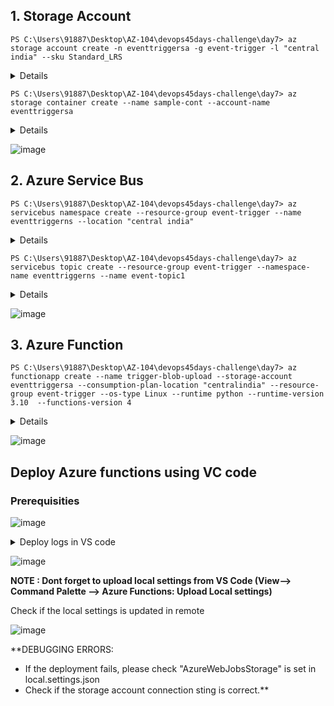 ## 1. Storage Account

``` PS C:\Users\91887\Desktop\AZ-104\devops45days-challenge\day7> az storage account create -n eventtriggersa -g event-trigger -l "central india" --sku Standard_LRS ```

<details>
 
```
The public access to all blobs or containers in the storage account will be disallowed by default in the future, which means default value for --allow-blob-public-access is still null but will be equivalent to false.
{
  "accessTier": "Hot",
  "allowBlobPublicAccess": true,
  "allowCrossTenantReplication": null,
  "allowSharedKeyAccess": null,
  "allowedCopyScope": null,
  "azureFilesIdentityBasedAuthentication": null,
  "blobRestoreStatus": null,
  "creationTime": "2023-06-20T09:06:53.311009+00:00",
  "customDomain": null,
  "defaultToOAuthAuthentication": null,
  "dnsEndpointType": null,
  "enableHttpsTrafficOnly": true,
  "enableNfsV3": null,
  "encryption": {
    "encryptionIdentity": null,
    "keySource": "Microsoft.Storage",
    "keyVaultProperties": null,
    "requireInfrastructureEncryption": null,
    "services": {
      "blob": {
        "enabled": true,
        "keyType": "Account",
        "lastEnabledTime": "2023-06-20T09:06:53.389145+00:00"
      },
      "file": {
        "enabled": true,
        "keyType": "Account",
        "lastEnabledTime": "2023-06-20T09:06:53.389145+00:00"
      },
      "queue": null,
      "table": null
    }
  },
  "extendedLocation": null,
  "failoverInProgress": null,
  "geoReplicationStats": null,
  "id": "/subscriptions/f9182f0c-787c-49f3-b5e0-dda139de3996/resourceGroups/event-trigger/providers/Microsoft.Storage/storageAccounts/eventtriggersa",
  "identity": null,
  "immutableStorageWithVersioning": null,
  "isHnsEnabled": null,
  "isLocalUserEnabled": null,
  "isSftpEnabled": null,
  "keyCreationTime": {
    "key1": "2023-06-20T09:06:53.389145+00:00",
    "key2": "2023-06-20T09:06:53.389145+00:00"
  },
  "keyPolicy": null,
  "kind": "StorageV2",
  "largeFileSharesState": null,
  "lastGeoFailoverTime": null,
  "location": "centralindia",
  "minimumTlsVersion": "TLS1_0",
  "name": "eventtriggersa",
  "networkRuleSet": {
    "bypass": "AzureServices",
    "defaultAction": "Allow",
    "ipRules": [],
    "resourceAccessRules": null,
    "virtualNetworkRules": []
  },
  "primaryEndpoints": {
    "blob": "https://eventtriggersa.blob.core.windows.net/",
    "dfs": "https://eventtriggersa.dfs.core.windows.net/",
    "file": "https://eventtriggersa.file.core.windows.net/",
    "internetEndpoints": null,
    "microsoftEndpoints": null,
    "queue": "https://eventtriggersa.queue.core.windows.net/",
    "table": "https://eventtriggersa.table.core.windows.net/",
    "web": "https://eventtriggersa.z29.web.core.windows.net/"
  },
  "primaryLocation": "centralindia",
  "privateEndpointConnections": [],
  "provisioningState": "Succeeded",
  "publicNetworkAccess": null,
  "resourceGroup": "event-trigger",
  "routingPreference": null,
  "sasPolicy": null,
  "secondaryEndpoints": null,
  "secondaryLocation": null,
  "sku": {
    "name": "Standard_LRS",
    "tier": "Standard"
  },
  "statusOfPrimary": "available",
  "statusOfSecondary": null,
  "storageAccountSkuConversionStatus": null,
  "tags": {},
  "type": "Microsoft.Storage/storageAccounts"
}
  
```
  
</details>

``` PS C:\Users\91887\Desktop\AZ-104\devops45days-challenge\day7> az storage container create --name sample-cont --account-name eventtriggersa ```

<details>

```
There are no credentials provided in your command and environment, we will query for account key for your storage account.
It is recommended to provide --connection-string, --account-key or --sas-token in your command as credentials.

You also can add `--auth-mode login` in your command to use Azure Active Directory (Azure AD) for authorization if your login account is assigned required RBAC roles.
For more information about RBAC roles in storage, visit https://docs.microsoft.com/azure/storage/common/storage-auth-aad-rbac-cli.

In addition, setting the corresponding environment variables can avoid inputting credentials in your command. Please use --help to get more information about environment variable usage.
{
  "created": true
}

```
</details>

![image](https://github.com/jananitework/devops45days-challenge/assets/136428700/aef515d4-9548-4872-8878-179ee03ae34f)


## 2. Azure Service Bus

``` PS C:\Users\91887\Desktop\AZ-104\devops45days-challenge\day7> az servicebus namespace create --resource-group event-trigger --name eventtriggerns --location "central india" ```

<details>
  
```
{
  "createdAt": "2023-06-20T09:16:49.67Z",
  "disableLocalAuth": false,
  "id": "/subscriptions/f9182f0c-787c-49f3-b5e0-dda139de3996/resourceGroups/event-trigger/providers/Microsoft.ServiceBus/namespaces/eventtriggerns",
  "location": "Central India",
  "metricId": "f9182f0c-787c-49f3-b5e0-dda139de3996:eventtriggerns",
  "minimumTlsVersion": "1.2",
  "name": "eventtriggerns",
  "premiumMessagingPartitions": 0,
  "provisioningState": "Succeeded",
  "publicNetworkAccess": "Enabled",
  "resourceGroup": "event-trigger",
  "serviceBusEndpoint": "https://eventtriggerns.servicebus.windows.net:443/",
  "sku": {
    "name": "Standard",
    "tier": "Standard"
  },
  "status": "Active",
  "tags": {},
  "type": "Microsoft.ServiceBus/Namespaces",
  "updatedAt": "2023-06-20T09:17:34.553Z",
  "zoneRedundant": false
}
```
  
</details>

``` PS C:\Users\91887\Desktop\AZ-104\devops45days-challenge\day7> az servicebus topic create --resource-group event-trigger --namespace-name eventtriggerns --name event-topic1 ```

<details>

```
{
  "accessedAt": "0001-01-01T00:00:00",
  "autoDeleteOnIdle": "P10675199DT2H48M5.4775807S",
  "countDetails": {
    "activeMessageCount": 0,
    "deadLetterMessageCount": 0,
    "scheduledMessageCount": 0,
    "transferDeadLetterMessageCount": 0,
    "transferMessageCount": 0
  },
  "createdAt": "2023-06-20T09:20:33.997Z",
  "defaultMessageTimeToLive": "P10675199DT2H48M5.4775807S",
  "duplicateDetectionHistoryTimeWindow": "PT10M",
  "enableBatchedOperations": true,
  "enableExpress": false,
  "enablePartitioning": false,
  "id": "/subscriptions/f9182f0c-787c-49f3-b5e0-dda139de3996/resourceGroups/event-trigger/providers/Microsoft.ServiceBus/namespaces/eventtriggerns/topics/event-topic1",
  "location": "centralindia",
  "maxMessageSizeInKilobytes": 256,
  "maxSizeInMegabytes": 1024,
  "name": "event-topic1",
  "requiresDuplicateDetection": false,
  "resourceGroup": "event-trigger",
  "sizeInBytes": 0,
  "status": "Active",
  "subscriptionCount": 0,
  "supportOrdering": true,
  "type": "Microsoft.ServiceBus/namespaces/topics",
  "updatedAt": "2023-06-20T09:20:34.077Z"
}
```
</details>

![image](https://github.com/jananitework/devops45days-challenge/assets/136428700/6ed4dbd5-eee0-4aa9-95af-791a8741a3d9)



## 3. Azure Function 


``` PS C:\Users\91887\Desktop\AZ-104\devops45days-challenge\day7> az functionapp create --name trigger-blob-upload --storage-account eventtriggersa --consumption-plan-location "centralindia" --resource-group event-trigger --os-type Linux --runtime python --runtime-version 3.10  --functions-version 4 ```

<details>
  
```
Your Linux function app 'trigger-blob-upload', that uses a consumption plan has been successfully created but is not active until content is published using Azure Portal or the Functions Core Tools.
Application Insights "trigger-blob-upload" was created for this Function App. You can visit https://portal.azure.com/#resource/subscriptions/f9182f0c-787c-49f3-b5e0-dda139de3996/resourceGroups/event-trigger/providers/microsoft.insights/components/trigger-blob-upload/overview to view your Application Insights component
{
  "availabilityState": "Normal",
  "clientAffinityEnabled": false,
  "clientCertEnabled": false,
  "clientCertExclusionPaths": null,
  "clientCertMode": "Required",
  "cloningInfo": null,
  "containerSize": 0,
  "customDomainVerificationId": "4DDC6F7B26722D45A0A5AC65A82ACF7F0E83AD8D364097913D39A376A08AE384",
  "dailyMemoryTimeQuota": 0,
  "defaultHostName": "trigger-blob-upload.azurewebsites.net",
  "enabled": true,
  "enabledHostNames": [
    "trigger-blob-upload.azurewebsites.net",
    "trigger-blob-upload.scm.azurewebsites.net"
  ],
  "extendedLocation": null,
  "hostNameSslStates": [
    {
      "certificateResourceId": null,
      "hostType": "Standard",
      "ipBasedSslResult": null,
      "ipBasedSslState": "NotConfigured",
      "name": "trigger-blob-upload.azurewebsites.net",
      "sslState": "Disabled",
      "thumbprint": null,
      "toUpdate": null,
      "toUpdateIpBasedSsl": null,
      "virtualIp": null
    },
    {
      "certificateResourceId": null,
      "hostType": "Repository",
      "ipBasedSslResult": null,
      "ipBasedSslState": "NotConfigured",
      "name": "trigger-blob-upload.scm.azurewebsites.net",
      "sslState": "Disabled",
      "thumbprint": null,
      "toUpdate": null,
      "toUpdateIpBasedSsl": null,
      "virtualIp": null
    }
  ],
  "hostNames": [
    "trigger-blob-upload.azurewebsites.net"
  ],
  "hostNamesDisabled": false,
  "hostingEnvironmentProfile": null,
  "httpsOnly": false,
  "hyperV": false,
  "id": "/subscriptions/f9182f0c-787c-49f3-b5e0-dda139de3996/resourceGroups/event-trigger/providers/Microsoft.Web/sites/trigger-blob-upload",
  "identity": null,
  "inProgressOperationId": null,
  "isDefaultContainer": null,
  "isXenon": false,
  "keyVaultReferenceIdentity": "SystemAssigned",
  "kind": "functionapp,linux",
  "lastModifiedTimeUtc": "2023-06-20T09:36:39.940000",
  "location": "centralindia",
  "maxNumberOfWorkers": null,
  "name": "trigger-blob-upload",
  "outboundIpAddresses": "52.172.195.80,52.172.197.124,52.172.204.47,52.172.198.32,52.172.208.112,52.172.195.80",
  "possibleOutboundIpAddresses": "52.172.195.80,52.172.197.124,52.172.204.47,52.172.198.32,52.172.208.112,13.71.21.87,13.71.30.16,52.172.195.80",
  "publicNetworkAccess": null,
  "redundancyMode": "None",
  "repositorySiteName": "trigger-blob-upload",
  "reserved": true,
  "resourceGroup": "event-trigger",
  "scmSiteAlsoStopped": false,
  "serverFarmId": "/subscriptions/f9182f0c-787c-49f3-b5e0-dda139de3996/resourceGroups/event-trigger/providers/Microsoft.Web/serverfarms/CentralIndiaLinuxDynamicPlan",
  "siteConfig": {
    "acrUseManagedIdentityCreds": false,
    "acrUserManagedIdentityId": null,
    "alwaysOn": false,
    "antivirusScanEnabled": null,
    "apiDefinition": null,
    "apiManagementConfig": null,
    "appCommandLine": null,
    "appSettings": null,
    "autoHealEnabled": null,
    "autoHealRules": null,
    "autoSwapSlotName": null,
    "azureMonitorLogCategories": null,
    "azureStorageAccounts": null,
    "connectionStrings": null,
    "cors": null,
    "customAppPoolIdentityAdminState": null,
    "customAppPoolIdentityTenantState": null,
    "defaultDocuments": null,
    "detailedErrorLoggingEnabled": null,
    "documentRoot": null,
    "elasticWebAppScaleLimit": null,
    "experiments": null,
    "fileChangeAuditEnabled": null,
    "ftpsState": null,
    "functionAppScaleLimit": 0,
    "functionsRuntimeScaleMonitoringEnabled": null,
    "handlerMappings": null,
    "healthCheckPath": null,
    "http20Enabled": false,
    "http20ProxyFlag": null,
    "httpLoggingEnabled": null,
    "ipSecurityRestrictions": [
      {
        "action": "Allow",
        "description": "Allow all access",
        "headers": null,
        "ipAddress": "Any",
        "name": "Allow all",
        "priority": 2147483647,
        "subnetMask": null,
        "subnetTrafficTag": null,
        "tag": null,
        "vnetSubnetResourceId": null,
        "vnetTrafficTag": null
      }
    ],
    "ipSecurityRestrictionsDefaultAction": null,
    "javaContainer": null,
    "javaContainerVersion": null,
    "javaVersion": null,
    "keyVaultReferenceIdentity": null,
    "limits": null,
    "linuxFxVersion": "",
    "loadBalancing": null,
    "localMySqlEnabled": null,
    "logsDirectorySizeLimit": null,
    "machineKey": null,
    "managedPipelineMode": null,
    "managedServiceIdentityId": null,
    "metadata": null,
    "minTlsCipherSuite": null,
    "minTlsVersion": null,
    "minimumElasticInstanceCount": 0,
    "netFrameworkVersion": null,
    "nodeVersion": null,
    "numberOfWorkers": 1,
    "phpVersion": null,
    "powerShellVersion": null,
    "preWarmedInstanceCount": null,
    "publicNetworkAccess": null,
    "publishingPassword": null,
    "publishingUsername": null,
    "push": null,
    "pythonVersion": null,
    "remoteDebuggingEnabled": null,
    "remoteDebuggingVersion": null,
    "requestTracingEnabled": null,
    "requestTracingExpirationTime": null,
    "routingRules": null,
    "runtimeADUser": null,
    "runtimeADUserPassword": null,
    "scmIpSecurityRestrictions": [
      {
        "action": "Allow",
        "description": "Allow all access",
        "headers": null,
        "ipAddress": "Any",
        "name": "Allow all",
        "priority": 2147483647,
        "subnetMask": null,
        "subnetTrafficTag": null,
        "tag": null,
        "vnetSubnetResourceId": null,
        "vnetTrafficTag": null
      }
    ],
    "scmIpSecurityRestrictionsDefaultAction": null,
    "scmIpSecurityRestrictionsUseMain": null,
    "scmMinTlsVersion": null,
    "scmType": null,
    "sitePort": null,
    "storageType": null,
    "supportedTlsCipherSuites": null,
    "tracingOptions": null,
    "use32BitWorkerProcess": null,
    "virtualApplications": null,
    "vnetName": null,
    "vnetPrivatePortsCount": null,
    "vnetRouteAllEnabled": null,
    "webSocketsEnabled": null,
    "websiteTimeZone": null,
    "winAuthAdminState": null,
    "winAuthTenantState": null,
    "windowsConfiguredStacks": null,
    "windowsFxVersion": null,
    "xManagedServiceIdentityId": null
  },
  "slotSwapStatus": null,
  "state": "Running",
  "storageAccountRequired": false,
  "suspendedTill": null,
  "tags": null,
  "targetSwapSlot": null,
  "trafficManagerHostNames": null,
  "type": "Microsoft.Web/sites",
  "usageState": "Normal",
  "virtualNetworkSubnetId": null,
  "vnetContentShareEnabled": false,
  "vnetImagePullEnabled": false,
  "vnetRouteAllEnabled": false
}
```
</details>

![image](https://github.com/jananitework/devops45days-challenge/assets/136428700/4f17d94b-0f7c-4484-992e-872dfabccccd)

## Deploy Azure functions using VC code

### Prerequisities 
![image](https://github.com/jananitework/devops45days-challenge/assets/136428700/7a31a0fd-c5bb-425d-a941-f5788d5d6674)


<details>
<summary> Deploy logs in VS code </summary>

```
3:14:52 PM trigger-blob-upload: Starting deployment...
3:14:52 PM trigger-blob-upload: Creating zip package...
3:15:06 PM trigger-blob-upload: Zip package size: 42.5 MB
3:15:10 PM trigger-blob-upload: Fetching changes.
3:15:11 PM trigger-blob-upload: Cleaning up temp folders from previous zip deployments and extracting pushed zip file /tmp/zipdeploy/cf15d156-4bc2-4bcd-bbcf-8f0048c7628a.zip (40.57 MB) to /tmp/zipdeploy/extracted
3:15:14 PM trigger-blob-upload: Updating submodules.
3:15:15 PM trigger-blob-upload: Preparing deployment for commit id '9551166c-3'.
3:15:15 PM trigger-blob-upload: PreDeployment: context.CleanOutputPath False
3:15:15 PM trigger-blob-upload: PreDeployment: context.OutputPath /home/site/wwwroot
3:15:15 PM trigger-blob-upload: Repository path is /tmp/zipdeploy/extracted
3:15:15 PM trigger-blob-upload: Running oryx build...
3:15:15 PM trigger-blob-upload: Command: oryx build /tmp/zipdeploy/extracted -o /home/site/wwwroot --platform python --platform-version 3.10.4 -p packagedir=.python_packages/lib/site-packages
3:15:16 PM trigger-blob-upload: Operation performed by Microsoft Oryx, https://github.com/Microsoft/Oryx
3:15:16 PM trigger-blob-upload: You can report issues at https://github.com/Microsoft/Oryx/issues
3:15:16 PM trigger-blob-upload: Oryx Version: 0.2.20230210.1, Commit: a49c8f6b8abbe95b4356552c4c884dea7fd0d86e, ReleaseTagName: 20230210.1
3:15:16 PM trigger-blob-upload: Build Operation ID: 21961dbba191414b
3:15:16 PM trigger-blob-upload: Repository Commit : 9551166c-30fa-496f-bda4-2bada42189ac
3:15:16 PM trigger-blob-upload: OS Type           : bullseye
3:15:16 PM trigger-blob-upload: Image Type        : githubactions
3:15:16 PM trigger-blob-upload: Detecting platforms...
3:15:19 PM trigger-blob-upload: Detected following platforms:
3:15:19 PM trigger-blob-upload:   python: 3.10.4
3:15:19 PM trigger-blob-upload: Version '3.10.4' of platform 'python' is not installed. Generating script to install it...
3:15:20 PM trigger-blob-upload: Source directory     : /tmp/zipdeploy/extracted
3:15:20 PM trigger-blob-upload: Destination directory: /home/site/wwwroot
3:15:20 PM trigger-blob-upload: Downloading and extracting 'python' version '3.10.4' to '/tmp/oryx/platforms/python/3.10.4'...
3:15:20 PM trigger-blob-upload: Detected image debian flavor: bullseye.
3:15:21 PM trigger-blob-upload: Downloaded in 1 sec(s).
3:15:21 PM trigger-blob-upload: Verifying checksum...
3:15:21 PM trigger-blob-upload: Extracting contents...
3:15:25 PM trigger-blob-upload: performing sha512 checksum for: python...
3:15:25 PM trigger-blob-upload: Done in 5 sec(s).
3:15:26 PM trigger-blob-upload: image detector file exists, platform is python..
3:15:26 PM trigger-blob-upload: OS detector file exists, OS is bullseye..
3:15:26 PM trigger-blob-upload: Python Version: /tmp/oryx/platforms/python/3.10.4/bin/python3.10
3:15:26 PM trigger-blob-upload: Creating directory for command manifest file if it does not exist
3:15:26 PM trigger-blob-upload: Removing existing manifest file
3:15:26 PM trigger-blob-upload: Running pip install...
3:15:27 PM trigger-blob-upload: Done in 2 sec(s).
3:15:27 PM trigger-blob-upload: [09:45:26+0000] Collecting azure-functions
3:15:27 PM trigger-blob-upload: [09:45:26+0000]   Downloading azure_functions-1.15.0-py3-none-any.whl (165 kB)
3:15:27 PM trigger-blob-upload: [09:45:27+0000] Installing collected packages: azure-functions
3:15:27 PM trigger-blob-upload: [09:45:27+0000] Successfully installed azure-functions-1.15.0
3:15:27 PM trigger-blob-upload: WARNING: Running pip as the 'root' user can result in broken permissions and conflicting behaviour with the system package manager. It is recommended to use a virtual environment instead: https://pip.pypa.io/warnings/venv
3:15:27 PM trigger-blob-upload: WARNING: You are using pip version 21.2.4; however, version 23.1.2 is available.
3:15:27 PM trigger-blob-upload: You should consider upgrading via the '/tmp/oryx/platforms/python/3.10.4/bin/python3.10 -m pip install --upgrade pip' command.
3:15:27 PM trigger-blob-upload: Not a vso image, so not writing build commands
3:15:27 PM trigger-blob-upload: Preparing output...
3:15:27 PM trigger-blob-upload: Copying files to destination directory '/home/site/wwwroot'...
3:15:28 PM trigger-blob-upload: Done in 1 sec(s).
3:15:28 PM trigger-blob-upload: Removing existing manifest file
3:15:28 PM trigger-blob-upload: Creating a manifest file...
3:15:28 PM trigger-blob-upload: Manifest file created.
3:15:28 PM trigger-blob-upload: Copying .ostype to manifest output directory.
3:15:28 PM trigger-blob-upload: Done in 8 sec(s).
3:15:31 PM trigger-blob-upload: Running post deployment command(s)...
3:15:31 PM trigger-blob-upload: Generating summary of Oryx build
3:15:31 PM trigger-blob-upload: Deployment Log file does not exist in /tmp/oryx-build.log
3:15:31 PM trigger-blob-upload: The logfile at /tmp/oryx-build.log is empty. Unable to fetch the summary of build
3:15:31 PM trigger-blob-upload: Triggering recycle (preview mode disabled).
3:15:31 PM trigger-blob-upload: Linux Consumption plan has a 1.5 GB memory limit on a remote build container.
3:15:31 PM trigger-blob-upload: To check our service limit, please visit https://docs.microsoft.com/en-us/azure/azure-functions/functions-scale#service-limits
3:15:31 PM trigger-blob-upload: Writing the artifacts to a squashfs file
3:15:45 PM: Error: request to https://trigger-blob-upload.scm.azurewebsites.net/api/deployments/latest?deployer=ms-azuretools-vscode&time=2023-06-20_09-45-10Z failed, reason: getaddrinfo ENOTFOUND trigger-blob-upload.scm.azurewebsites.net
3:20:21 PM trigger-blob-upload: Starting deployment...
3:20:21 PM trigger-blob-upload: Creating zip package...
3:20:37 PM trigger-blob-upload: Zip package size: 42.5 MB
3:20:38 PM trigger-blob-upload: Fetching changes.
3:20:39 PM trigger-blob-upload: Cleaning up temp folders from previous zip deployments and extracting pushed zip file /tmp/zipdeploy/ba3660e5-c9f5-4a9c-a6ee-52d8e2fbd7e9.zip (40.57 MB) to /tmp/zipdeploy/extracted
3:20:43 PM trigger-blob-upload: Updating submodules.
3:20:44 PM trigger-blob-upload: Preparing deployment for commit id '0d311806-5'.
3:20:44 PM trigger-blob-upload: PreDeployment: context.CleanOutputPath False
3:20:44 PM trigger-blob-upload: PreDeployment: context.OutputPath /home/site/wwwroot
3:20:44 PM trigger-blob-upload: Repository path is /tmp/zipdeploy/extracted
3:20:44 PM trigger-blob-upload: Running oryx build...
3:20:44 PM trigger-blob-upload: Command: oryx build /tmp/zipdeploy/extracted -o /home/site/wwwroot --platform python --platform-version 3.10.4 -p packagedir=.python_packages/lib/site-packages
3:20:45 PM trigger-blob-upload: Operation performed by Microsoft Oryx, https://github.com/Microsoft/Oryx
3:20:45 PM trigger-blob-upload: You can report issues at https://github.com/Microsoft/Oryx/issues
3:20:45 PM trigger-blob-upload: Oryx Version: 0.2.20230210.1, Commit: a49c8f6b8abbe95b4356552c4c884dea7fd0d86e, ReleaseTagName: 20230210.1
3:20:45 PM trigger-blob-upload: Build Operation ID: c870dd9e216f1040
3:20:45 PM trigger-blob-upload: Repository Commit : 0d311806-5ca3-4619-845d-6532454c526b
3:20:45 PM trigger-blob-upload: OS Type           : bullseye
3:20:45 PM trigger-blob-upload: Image Type        : githubactions
3:20:45 PM trigger-blob-upload: Detecting platforms...
3:20:48 PM trigger-blob-upload: Detected following platforms:
3:20:48 PM trigger-blob-upload:   python: 3.10.4
3:20:49 PM trigger-blob-upload: Version '3.10.4' of platform 'python' is not installed. Generating script to install it...
3:20:49 PM trigger-blob-upload: Source directory     : /tmp/zipdeploy/extracted
3:20:49 PM trigger-blob-upload: Destination directory: /home/site/wwwroot
3:20:49 PM trigger-blob-upload: Downloading and extracting 'python' version '3.10.4' to '/tmp/oryx/platforms/python/3.10.4'...
3:20:49 PM trigger-blob-upload: Detected image debian flavor: bullseye.
3:20:50 PM trigger-blob-upload: Downloaded in 1 sec(s).
3:20:50 PM trigger-blob-upload: Verifying checksum...
3:20:50 PM trigger-blob-upload: Extracting contents...
3:20:54 PM trigger-blob-upload: performing sha512 checksum for: python...
3:20:55 PM trigger-blob-upload: Done in 6 sec(s).
3:20:55 PM trigger-blob-upload: image detector file exists, platform is python..
3:20:55 PM trigger-blob-upload: OS detector file exists, OS is bullseye..
3:20:56 PM trigger-blob-upload: Python Version: /tmp/oryx/platforms/python/3.10.4/bin/python3.10
3:20:56 PM trigger-blob-upload: Creating directory for command manifest file if it does not exist
3:20:56 PM trigger-blob-upload: Removing existing manifest file
3:20:56 PM trigger-blob-upload: Running pip install...
3:20:57 PM trigger-blob-upload: Done in 2 sec(s).
3:20:57 PM trigger-blob-upload: [09:50:56+0000] Collecting azure-functions
3:20:57 PM trigger-blob-upload: [09:50:56+0000]   Downloading azure_functions-1.15.0-py3-none-any.whl (165 kB)
3:20:57 PM trigger-blob-upload: [09:50:56+0000] Installing collected packages: azure-functions
3:20:57 PM trigger-blob-upload: [09:50:57+0000] Successfully installed azure-functions-1.15.0
3:20:57 PM trigger-blob-upload: WARNING: Running pip as the 'root' user can result in broken permissions and conflicting behaviour with the system package manager. It is recommended to use a virtual environment instead: https://pip.pypa.io/warnings/venv
3:20:57 PM trigger-blob-upload: WARNING: You are using pip version 21.2.4; however, version 23.1.2 is available.
3:20:57 PM trigger-blob-upload: You should consider upgrading via the '/tmp/oryx/platforms/python/3.10.4/bin/python3.10 -m pip install --upgrade pip' command.
3:20:57 PM trigger-blob-upload: Not a vso image, so not writing build commands
3:20:57 PM trigger-blob-upload: Preparing output...
3:20:57 PM trigger-blob-upload: Copying files to destination directory '/home/site/wwwroot'...
3:20:58 PM trigger-blob-upload: Done in 1 sec(s).
3:20:58 PM trigger-blob-upload: Removing existing manifest file
3:20:58 PM trigger-blob-upload: Creating a manifest file...
3:20:58 PM trigger-blob-upload: Manifest file created.
3:20:58 PM trigger-blob-upload: Copying .ostype to manifest output directory.
3:20:58 PM trigger-blob-upload: Done in 9 sec(s).
3:21:01 PM trigger-blob-upload: Running post deployment command(s)...
3:21:01 PM trigger-blob-upload: Generating summary of Oryx build
3:21:01 PM trigger-blob-upload: Deployment Log file does not exist in /tmp/oryx-build.log
3:21:01 PM trigger-blob-upload: The logfile at /tmp/oryx-build.log is empty. Unable to fetch the summary of build
3:21:01 PM trigger-blob-upload: Triggering recycle (preview mode disabled).
3:21:01 PM trigger-blob-upload: Linux Consumption plan has a 1.5 GB memory limit on a remote build container.
3:21:01 PM trigger-blob-upload: To check our service limit, please visit https://docs.microsoft.com/en-us/azure/azure-functions/functions-scale#service-limits
3:21:01 PM trigger-blob-upload: Writing the artifacts to a squashfs file
3:21:13 PM trigger-blob-upload: Parallel mksquashfs: Using 1 processor
3:21:13 PM trigger-blob-upload: Creating 4.0 filesystem on /home/site/artifacts/functionappartifact.squashfs, block size 131072.
3:21:25 PM trigger-blob-upload: [==============================/                               ]  800/1607  49%
3:21:25 PM trigger-blob-upload: [=============================================================-] 1607/1607 100%
3:21:25 PM trigger-blob-upload: Exportable Squashfs 4.0 filesystem, gzip compressed, data block size 131072
3:21:25 PM trigger-blob-upload: 	compressed data, compressed metadata, compressed fragments,
3:21:25 PM trigger-blob-upload: 	compressed xattrs, compressed ids
3:21:25 PM trigger-blob-upload: 	duplicates are removed
3:21:25 PM trigger-blob-upload: Filesystem size 42779.10 Kbytes (41.78 Mbytes)
3:21:25 PM trigger-blob-upload: 	23.25% of uncompressed filesystem size (184026.20 Kbytes)
3:21:25 PM trigger-blob-upload: Inode table size 5969 bytes (5.83 Kbytes)
3:21:25 PM trigger-blob-upload: 	46.91% of uncompressed inode table size (12724 bytes)
3:21:25 PM trigger-blob-upload: Directory table size 2415 bytes (2.36 Kbytes)
3:21:25 PM trigger-blob-upload: 	40.76% of uncompressed directory table size (5925 bytes)
3:21:25 PM trigger-blob-upload: Number of duplicate files found 3
3:21:25 PM trigger-blob-upload: Number of inodes 219
3:21:25 PM trigger-blob-upload: Number of files 185
3:21:25 PM trigger-blob-upload: Number of fragments 13
3:21:25 PM trigger-blob-upload: Number of symbolic links  0
3:21:25 PM trigger-blob-upload: Number of device nodes 0
3:21:25 PM trigger-blob-upload: Number of fifo nodes 0
3:21:25 PM trigger-blob-upload: Number of socket nodes 0
3:21:25 PM trigger-blob-upload: Number of directories 34
3:21:25 PM trigger-blob-upload: Number of ids (unique uids + gids) 1
3:21:25 PM trigger-blob-upload: Number of uids 1
3:21:25 PM trigger-blob-upload: 	root (0)
3:21:25 PM trigger-blob-upload: Number of gids 1
3:21:25 PM trigger-blob-upload: 	root (0)
3:21:25 PM trigger-blob-upload: Creating placeholder blob for linux consumption function app...
3:21:25 PM trigger-blob-upload: SCM_RUN_FROM_PACKAGE placeholder blob scm-latest-trigger-blob-upload.zip located
3:21:25 PM trigger-blob-upload: Uploading built content /home/site/artifacts/functionappartifact.squashfs for linux consumption function app...
3:21:26 PM trigger-blob-upload: Resetting all workers for trigger-blob-upload.azurewebsites.net
3:21:26 PM trigger-blob-upload: Deployment successful. deployer = ms-azuretools-vscode deploymentPath = Functions App ZipDeploy. Extract zip. Remote build.
3:22:10 PM trigger-blob-upload: Syncing triggers...
3:22:11 PM trigger-blob-upload: Querying triggers...
3:22:12 PM trigger-blob-upload: No HTTP triggers found.
```  
</details>

![image](https://github.com/jananitework/devops45days-challenge/assets/136428700/a9a7527b-fadb-420a-bd43-76435852a3ce)


**NOTE : Dont forget to upload local settings from VS Code (View--> Command Palette --> Azure Functions: Upload Local settings)**

Check if the local settings is updated in remote

![image](https://github.com/jananitework/devops45days-challenge/assets/136428700/f27b684d-a472-4f3c-8c6e-b5a026156acf)


**DEBUGGING ERRORS:
- If the deployment fails, please check "AzureWebJobsStorage" is set in local.settings.json
- Check if the storage account connection sting is correct.**


